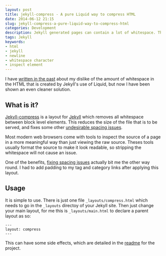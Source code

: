 ```yaml
---
layout: post
title: jekyll-compress - A pure Liquid way to compress HTML
date: 2014-06-12 21:15
slug: jekyll-compress-a-pure-liquid-way-to-compress-html
categories: Development
description: Jekyll generated pages can contain a lot of whitespace. There IS a solution without using plugins!
tags: Jekyll
keywords:
- html
- jekyll
- newline
- whitespace character
- inspect element
---
```

I have [written in the past][prev_post] about my dislike of the amount of whitespace in the HTML that is created by Jekyll's use of Liquid, but now I have been shown an even cleaner solution.

<!--more-->

## What is it?

[Jekyll-compress][jekyll_compress] is a layout for [Jekyll][jekyll] which removes all whitespace between block level elements. This reduces the size of the file that is to be served, and fixes some other [undesirable spacing issues][spacing_issue].

Most modern web browsers come with tools to inspect the source of a page in a more meaningful way than just viewing the raw source. Theses tools usually format the source to make it look readable, so stripping the whitespace will not cause an issue.

One of the benefits, [fixing spacing issues][spacing_issue] actually bit me the other way round. I had to add padding to my tag and category links after applying this layout.

## Usage

It is simple to use. There is just one file `_layouts/compress.html` which needs to go in the `_layouts` directoy of your Jekyll site. Then just change your main layout, for me this is `_layouts/main.html` to declare a parent layout as so:

    ---
    layout: compress
    ---

This can have some side effects, which are detailed in the [readme][readme] for the project.

[prev_post]: /2013/07/26/jekyll-generated-html/ "Jekyll Generated HTML | Dev With Imagination "
[jekyll_compress]: https://github.com/penibelst/jekyll-compress-html "penibelst/jekyll-compress-html "
[jekyll]: http://jekyllrb.com/ "Jekyll • Simple, blog-aware, static sites "
[spacing_issue]: http://css-tricks.com/fighting-the-space-between-inline-block-elements/ "Fighting the Space Between Inline Block Elements | CSS-Tricks "
[readme]: https://github.com/penibelst/jekyll-compress-html#compress-html-in-jekyll "penibelst/jekyll-compress-html "
